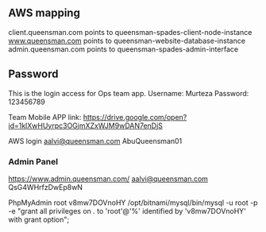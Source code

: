 ## AWS mapping
client.queensman.com points to queensman-spades-client-node-instance
www.queensman.com points to queensman-website-database-instance
admin.queensman.com points to queensman-spades-admin-interface

## Password
This is the login access for Ops team app.
Username: Murteza
Password: 123456789

Team Mobile APP link: https://drive.google.com/open?id=1klXwHUyrpc3OGjmXZxWJM9wDAN7enDjS

AWS login
aalvi@queensman.com
AbuQueensman01

### Admin Panel
https://www.admin.queensman.com/
aalvi@queensman.com
QsG4WHrfzDwEp8wN

PhpMyAdmin
root
v8mw7DOVnoHY
/opt/bitnami/mysql/bin/mysql -u root -p -e "grant all privileges on *.* to 'root'@'%' identified by 'v8mw7DOVnoHY' with grant option";
